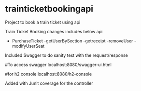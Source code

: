 # trainticketbookingapi
Project to book a train ticket using api

Train Ticket Booking changes includes below api
- PurchaseTicket
-getUserBySection
-getreceipt
-removeUser
-modifyUserSeat

Included Swagger to do sanity test with the request/response

#To access swagger 
localhost:8080/swagger-ui.html

#for h2 console
localhost:8080/h2-console

Added with Junit coverage for the controller
